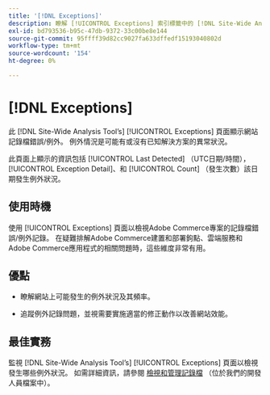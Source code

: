 ```yaml
---
title: '[!DNL Exceptions]'
description: 瞭解 [!UICONTROL Exceptions] 索引標籤中的 [!DNL Site-Wide Analysis Tool]，以及何時使用、其好處和最佳實務。
exl-id: bd793536-b95c-47db-9372-33c00be8e144
source-git-commit: 95ffff39d82cc9027fa633dffedf15193040802d
workflow-type: tm+mt
source-wordcount: '154'
ht-degree: 0%

---
```


# [!DNL Exceptions]

此 [!DNL Site-Wide Analysis Tool’s] [!UICONTROL Exceptions] 頁面顯示網站記錄檔錯誤/例外。 例外情況是可能有或沒有已知解決方案的異常狀況。

此頁面上顯示的資訊包括 [!UICONTROL Last Detected] （UTC日期/時間）， [!UICONTROL Exception Detail]、和 [!UICONTROL Count] （發生次數）該日期發生例外狀況。

## 使用時機

使用 [!UICONTROL Exceptions] 頁面以檢視Adobe Commerce專案的記錄檔錯誤/例外記錄。 在疑難排解Adobe Commerce建置和部署鉤點、雲端服務和Adobe Commerce應用程式的相關問題時，這些維度非常有用。

## 優點

* 瞭解網站上可能發生的例外狀況及其頻率。

* 追蹤例外記錄問題，並視需要實施適當的修正動作以改善網站效能。

## 最佳實務

監視 [!DNL Site-Wide Analysis Tool’s] [!UICONTROL Exceptions] 頁面以檢視發生哪些例外狀況。 如需詳細資訊，請參閱 [檢視和管理記錄檔](https://devdocs.magento.com/cloud/project/log-locations.html) （位於我們的開發人員檔案中）。
